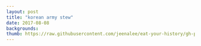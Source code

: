 ```yaml
---
layout: post
title: "korean army stew"
date: 2017-08-08
backgrounds:
thumb: https://raw.githubusercontent.com/jeenalee/eat-your-history/gh-pages/assets/images/thumbnail/korean-army-stew.jpg
---
```

